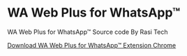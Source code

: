 # WA Web Plus for WhatsApp™

WA Web Plus for WhatsApp™ Source code By Rasi Tech

<a href="https://chrome.google.com/webstore/detail/wa-web-plus-for-whatsapp/ekcgkejcjdcmonfpmnljobemcbpnkamh">Download WA Web Plus for WhatsApp™ Extension Chrome</a>
